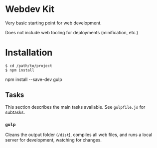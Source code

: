 # Webdev Kit

Very basic starting point for web development.

Does not include web tooling for deployments (minification, etc.)

# Installation

    $ cd /path/to/project
    $ npm install



npm install --save-dev gulp



## Tasks

This section describes the main tasks available. See `gulpfile.js` for subtasks.

### `gulp`

Cleans the output folder (`/dist`), compiles all web files, and runs a local server for development, watching for changes.